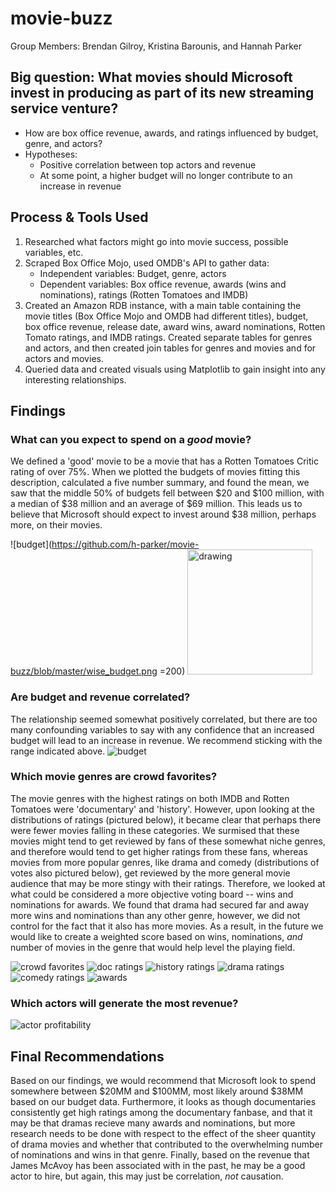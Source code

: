 # movie-buzz

Group Members: Brendan Gilroy, Kristina Barounis, and Hannah Parker


## Big question: What movies should Microsoft invest in producing as part of its new streaming service venture?
- How are box office revenue, awards, and ratings influenced by budget, genre, and actors?
- Hypotheses: 
  - Positive correlation between top actors and revenue
  - At some point, a higher budget will no longer contribute to an increase in revenue

## Process & Tools Used
1. Researched what factors might go into movie success, possible variables, etc.
2. Scraped Box Office Mojo, used OMDB's API to gather data:
    - Independent variables: Budget, genre, actors
    - Dependent variables: Box office revenue, awards (wins and nominations), ratings (Rotten Tomatoes and IMDB)
3. Created an Amazon RDB instance, with a main table containing the movie titles (Box Office Mojo and OMDB had different titles), budget, box office revenue, release date, award wins, award nominations, Rotten Tomato ratings, and IMDB ratings. Created separate tables for genres and actors, and then created join tables for genres and movies and for actors and movies. 
4. Queried data and created visuals using Matplotlib to gain insight into any interesting relationships. 

## Findings

### What can you expect to spend on a _good_ movie?
We defined a 'good' movie to be a movie that has a Rotten Tomatoes Critic rating of over 75%. When we plotted the budgets of movies fitting this description, calculated a five number summary, and found the mean, we saw that the middle 50% of budgets fell between $20 and $100 million, with a median of $38 million and an average of $69 million. This leads us to believe that Microsoft should expect to invest around $38 million, perhaps more, on their movies.

![budget](https://github.com/h-parker/movie-buzz/blob/master/wise_budget.png =200)
<img src=https://github.com/h-parker/movie-buzz/blob/master/wise_budget.png alt="drawing" width="200"/>


### Are budget and revenue correlated?
The relationship seemed somewhat positively correlated, but there are too many confounding variables to say with any confidence that an increased budget will lead to an increase in revenue. We recommend sticking with the range indicated above. 
![budget](https://github.com/h-parker/movie-buzz/blob/master/budget_bo_scatter.png)



### Which movie genres are crowd favorites? 
The movie genres with the highest ratings on both IMDB and Rotten Tomatoes were 'documentary' and 'history'. However, upon looking at the distributions of ratings (pictured below), it became clear that perhaps there were fewer movies falling in these categories. We surmised that these movies might tend to get reviewed by fans of these somewhat niche genres, and therefore would tend to get higher ratings from these fans, whereas movies from more popular genres, like drama and comedy (distributions of votes also pictured below), get reviewed by the more general movie audience that may be more stingy with their ratings. Therefore, we looked at what could be considered a more objective voting board -- wins and nominations for awards. We found that drama had secured far and away more wins and nominations than any other genre, however, we did not control for the fact that it also has more movies. As a result, in the future we would like to create a weighted score based on wins, nominations, _and_ number of movies in the genre that would help level the playing field.

![crowd favorites](https://github.com/h-parker/movie-buzz/blob/master/ratings_by_genre.png)
![doc ratings](https://github.com/h-parker/movie-buzz/blob/master/documentary_ratings.png)
![history ratings](https://github.com/h-parker/movie-buzz/blob/master/history_ratings.png)
![drama ratings](https://github.com/h-parker/movie-buzz/blob/master/drama_ratings.png)
![comedy ratings](https://github.com/h-parker/movie-buzz/blob/master/comedy_ratings.png)
![awards](https://github.com/h-parker/movie-buzz/blob/master/awards_by_genre.png)

### Which actors will generate the most revenue?
![actor profitability](https://github.com/h-parker/movie-buzz/blob/master/profitability_by_actor.png)


## Final Recommendations
Based on our findings, we would recommend that Microsoft look to spend somewhere between $20MM and $100MM, most likely around $38MM based on our budget data. Furthermore, it looks as though documentaries consistently get high ratings among the documentary fanbase, and that it may be that dramas recieve many awards and nominations, but more research needs to be done with respect to the effect of the sheer quantity of drama movies and whether that contributed to the overwhelming number of nominations and wins in that genre. Finally, based on the revenue that James McAvoy has been associated with in the past, he may be a good actor to hire, but again, this may just be correlation, _not_ causation. 

